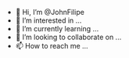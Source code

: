 - 👋 Hi, I’m @JohnFilipe
- 👀 I’m interested in ...
- 🌱 I’m currently learning ...
- 💞️ I’m looking to collaborate on ...
- 📫 How to reach me ...

<!---
JohnFilipe/JohnFilipe is a ✨ special ✨ repository because its `README.md` (this file) appears on your GitHub profile.
You can click the Preview link to take a look at your changes.
--->

